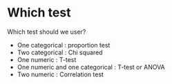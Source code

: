 # Which test
Which test should we user?
- One categorical : proportion test
- Two categorical : Chi squared
- One numeric : T-test
- One numeric and one categorical : T-test or ANOVA
- Two numeric : Correlation test

